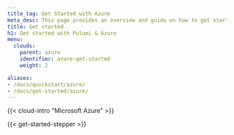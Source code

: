 ```yaml
---
title_tag: Get Started with Azure
meta_desc: This page provides an overview and guide on how to get started with Azure.
title: Get started
h1: Get started with Pulumi & Azure
menu:
  clouds:
    parent: azure
    identifier: azure-get-started
    weight: 2

aliases:
- /docs/quickstart/azure/
- /docs/get-started/azure/
---
```


{{< cloud-intro "Microsoft Azure" >}}

{{< get-started-stepper >}}
